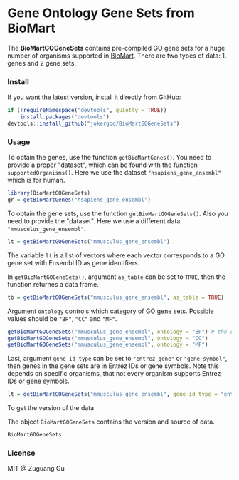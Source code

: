 # Gene Ontology Gene Sets from BioMart

The **BioMartGOGeneSets** contains pre-compiled GO gene sets for a huge number of
organisms supported in [BioMart](https://www.ensembl.org/info/data/biomart/index.html).
There are two types of data: 1. genes and 2 gene sets.


### Install

If you want the latest version, install it directly from GitHub:

```r
if (!requireNamespace("devtools", quietly = TRUE))
    install.packages("devtools")
devtools::install_github("jokergoo/BioMartGOGeneSets")
```

### Usage


To obtain the genes, use the function `getBioMartGenes()`. You need to provide
a proper "dataset", which can be found with the function `supportedOrganisms()`. Here
we use the dataset `"hsapiens_gene_ensembl"` which is for human.

```r
library(BioMartGOGeneSets)
gr = getBioMartGenes("hsapiens_gene_ensembl")
```

To obtain the gene sets, use the function `getBioMartGOGeneSets()`. Also you need to provide
the "dataset". Here we use a different data `"mmusculus_gene_ensembl"`.

```r
lt = getBioMartGOGeneSets("mmusculus_gene_ensembl")
```

The variable `lt` is a list of vectors where each vector corresponds to a GO gene set with Ensembl
ID as gene identifiers.

In `getBioMartGOGeneSets()`, argument `as_table` can be set to `TRUE`, then the function returnes
a data frame.

```r
tb = getBioMartGOGeneSets("mmusculus_gene_ensembl", as_table = TRUE)
```

Argument `ontology` controls which category of GO gene sets. Possible values should be `"BP"`, `"CC"`
and `"MF"`.

```r
getBioMartGOGeneSets("mmusculus_gene_ensembl", ontology = "BP") # the default one
getBioMartGOGeneSets("mmusculus_gene_ensembl", ontology = "CC")
getBioMartGOGeneSets("mmusculus_gene_ensembl", ontology = "MF")
```

Last, argument `gene_id_type` can be set to `"entrez_gene"` or `"gene_symbol"`, then genes in the gene sets
are in Entrez IDs or gene symbols. Note this depends on specific organisms, that not every organism supports 
Entrez IDs or gene symbols.

```r
lt = getBioMartGOGeneSets("mmusculus_gene_ensembl", gene_id_type = "entrez_gene")
```

To get the version of the data

The object `BioMartGOGeneSets` contains the version and source of data.

```r
BioMartGOGeneSets
```



### License

MIT @ Zuguang Gu
